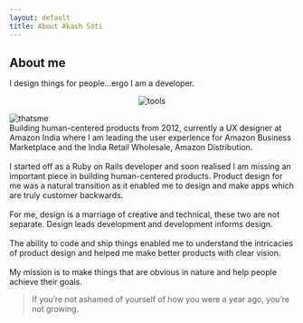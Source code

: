 ```yaml
---
layout: default
title: About Akash Soti
---
```


<div class="post">
	<section class="section-bottom-margin">
		<h1 class="pageTitle" style="margin-bottom: 15px;">About me</h1>
		<div class="pageTitle-helper"><p>I design things for people...ergo I am a developer.</p></div>
		<p style="text-align:center;"><img src="{{ '/assets/img/aboutme/tools.png' | prepend: site.baseurl }}" alt="tools"></p>
	</section>
	<div class="row">
		<div class="col-12">
			<img src="{{ '/assets/img/forabout.jpg' | prepend: site.baseurl }}" alt="thatsme" style="margin-bottom: 0;"/>
		</div>
	</div>
	<div class="row">
		<div class="col-12">
			<p style="margin: 0 auto 0 0; width:100%;">
				Building human-centered products from 2012, currently a UX designer at Amazon India where I am leading the user experience for Amazon Business Marketplace and the India Retail Wholesale, Amazon Distribution. 
			</p><br>
			<p style="margin: 0 auto 0 0; width:100%;">
				I started off as a Ruby on Rails developer and soon realised I am missing an important piece in building human-centered products. Product design for me was a natural transition as it enabled me to design and make apps which are truly customer backwards. 
			</p><br>
			<p style="margin: 0 auto 0 0; width:100%;">
				For me, design is a marriage of creative and technical, these two are not separate. Design leads development and development informs design.
			</p><br>
			<p style="margin: 0 auto 0 0; width:100%;">
				The ability to code and ship things enabled me to understand the intricacies of product design and helped me make better products with clear vision.
			</p><br>
			<p style="margin: 0 auto 0 0; width:100%;" >
				My mission is to make things that are obvious in nature and help people achieve their goals. 
			</p>
		</div>
	</div>
	<div class="row">
		<div class="col-12">
			<blockquote>
				If you’re not ashamed of yourself of how you were a year ago, you’re not growing.
			</blockquote>
		</div>
	</div>
</div>
